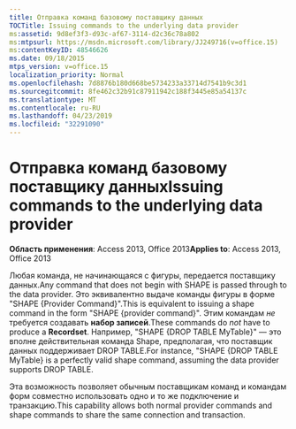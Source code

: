 ```yaml
---
title: Отправка команд базовому поставщику данных
TOCTitle: Issuing commands to the underlying data provider
ms:assetid: 9d8ef3f3-d93c-af67-3114-d2c36c78a802
ms:mtpsurl: https://msdn.microsoft.com/library/JJ249716(v=office.15)
ms:contentKeyID: 48546626
ms.date: 09/18/2015
mtps_version: v=office.15
localization_priority: Normal
ms.openlocfilehash: 7d8876b180d668be5734233a33714d7541b9c3d1
ms.sourcegitcommit: 8fe462c32b91c87911942c188f3445e85a54137c
ms.translationtype: MT
ms.contentlocale: ru-RU
ms.lasthandoff: 04/23/2019
ms.locfileid: "32291090"
---
```

# <a name="issuing-commands-to-the-underlying-data-provider"></a><span data-ttu-id="11bcf-102">Отправка команд базовому поставщику данных</span><span class="sxs-lookup"><span data-stu-id="11bcf-102">Issuing commands to the underlying data provider</span></span>

<span data-ttu-id="11bcf-103">**Область применения**: Access 2013, Office 2013</span><span class="sxs-lookup"><span data-stu-id="11bcf-103">**Applies to**: Access 2013, Office 2013</span></span>

<span data-ttu-id="11bcf-104">Любая команда, не начинающаяся с фигуры, передается поставщику данных.</span><span class="sxs-lookup"><span data-stu-id="11bcf-104">Any command that does not begin with SHAPE is passed through to the data provider.</span></span> <span data-ttu-id="11bcf-105">Это эквивалентно выдаче команды фигуры в форме "SHAPE {Provider Command}".</span><span class="sxs-lookup"><span data-stu-id="11bcf-105">This is equivalent to issuing a shape command in the form "SHAPE {provider command}".</span></span> <span data-ttu-id="11bcf-106">Этим командам *не* требуется создавать **набор записей**.</span><span class="sxs-lookup"><span data-stu-id="11bcf-106">These commands do *not* have to produce a **Recordset**.</span></span> <span data-ttu-id="11bcf-107">Например, "SHAPE {DROP TABLE MyTable}" — это вполне действительная команда Shape, предполагая, что поставщик данных поддерживает DROP TABLE.</span><span class="sxs-lookup"><span data-stu-id="11bcf-107">For instance, "SHAPE {DROP TABLE MyTable} is a perfectly valid shape command, assuming the data provider supports DROP TABLE.</span></span>

<span data-ttu-id="11bcf-108">Эта возможность позволяет обычным поставщикам команд и командам форм совместно использовать одно и то же подключение и транзакцию.</span><span class="sxs-lookup"><span data-stu-id="11bcf-108">This capability allows both normal provider commands and shape commands to share the same connection and transaction.</span></span>

